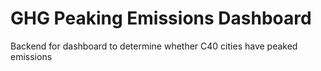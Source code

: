 # GHG Peaking Emissions Dashboard
Backend for dashboard to determine whether C40 cities have peaked emissions 
